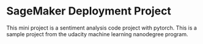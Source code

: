 # SageMaker Deployment Project

This mini project is a sentiment analysis code project with pytorch. This is a sample project from the udacity machine learning nanodegree program.

